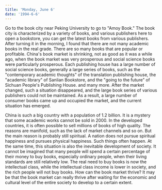 ```yaml
---
title: 'Monday, June 6'
date: '1994-6-6'
---
```


Go to the book city near Peking University to go to "Amoy Book." The book city is characterized by a variety of books, and various publishers here to open a bookstore, you can get the latest books from various publishers. After turning it in the morning, I found that there are not many academic books in the real grade. There are so many books that are popular or profitable. China's book market is shrinking, not as good as it was a while ago, when the book market was very prosperous and social science books were particularly prosperous. Each publishing house has a large number of social science books, generally a large series of books, such as the "contemporary academic thoughts" of the translation publishing house, the "academic library" of Sanlian Bookstore, and the "going to the future" of Sichuan People's Publishing House. and many more. After the market changed, such a situation disappeared, and the large book series of various publishers could not be maintained. As a result, a large number of consumer books came up and occupied the market, and the current situation has emerged.

China is such a big country with a population of 1.2 billion. It is a mystery that some academic works cannot be sold in 2000. In the developed countries, it is often possible to sell millions of books of high quality. The reasons are manifold, such as the lack of market channels and so on. But the main reason is probably still spiritual. A nation does not pursue spiritual happiness and pursues physical happiness. Such things often happen. At the same time, this situation is also the inevitable development of society. It cannot be imagined that many people will spend a certain percentage of their money to buy books, especially ordinary people, when their living standards are still relatively low. The real need to buy books is now the intellectual class, while the intellectual class income is lower in society, and the rich people will not buy books. How can the book market thrive? It may be that the book market can really thrive after waiting for the economic and cultural level of the entire society to develop to a certain extent.


